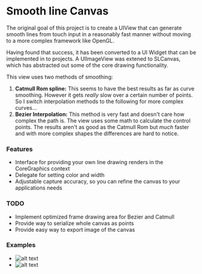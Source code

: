 Smooth line Canvas 
====================

The original goal of this project is to create a UIView that can generate smooth lines from touch input in a reasonably fast manner without moving to a more complex framework like OpenGL.

Having found that success, it has been converted to a UI Widget that can be implemented in to projects. A UIImageView was extened to SLCanvas, which has abstracted out some of the core drawing functionality. 

This view uses two methods of smoothing:

1. **Catmull Rom spline:** This seems to have the best results as far as curve smoothing. However it gets _really_ slow over a certain number of points. So I switch interpolation methods to the following for more complex curves…
2. **Bezier Interpolation:** This method is very fast and doesn't care how complex the path is. The view uses some math to calculate the control points. The results aren't as good as the Catmull Rom but _much_ faster and with more complex shapes the differences are hard to notice.


### Features

* Interface for providing your own line drawing renders in the CoreGraphics context
* Delegate for setting color and width
* Adjustable capture accuracy, so you can refine the canvas to your applications needs 

### TODO

* Implement optimized frame drawing area for Bezier and Catmull
* Provide way to serialize whole canvas as points
* Provide easy way to export image of the canvas

### Examples

* ![alt text](https://github.com/levinunnink/Smooth-Line-View/blob/master/Examples/examples/1.png?raw=true "Drawing")
* ![alt text](https://github.com/levinunnink/Smooth-Line-View/blob/master/Examples/examples/3.png?raw=true "Writing")

